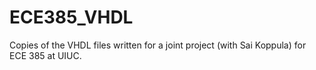 ECE385_VHDL
===========

Copies of the VHDL files written for a joint project (with Sai Koppula) for ECE 385 at UIUC.
